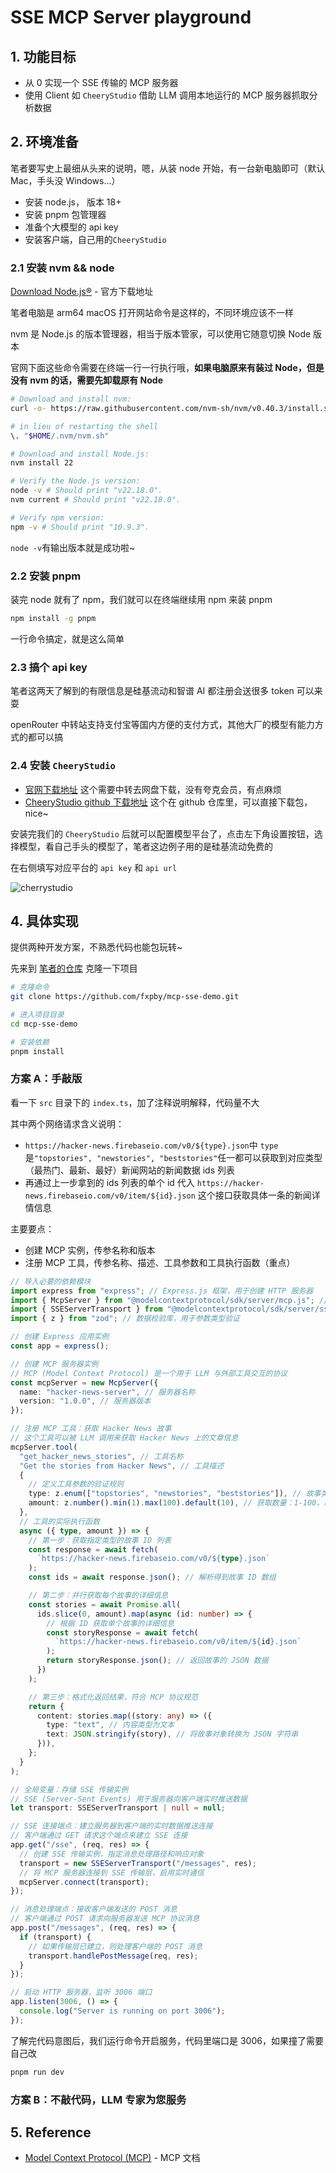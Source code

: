 # SSE MCP Server playground

## 1. 功能目标

- 从 0 实现一个 SSE 传输的 MCP 服务器
- 使用 Client 如 `CheeryStudio` 借助 LLM 调用本地运行的 MCP 服务器抓取分析数据

## 2. 环境准备

笔者要写史上最细从头来的说明，嗯，从装 node 开始，有一台新电脑即可（默认 Mac，手头没 Windows...）

- 安装 node.js， 版本 18+
- 安装 pnpm 包管理器
- 准备个大模型的 api key
- 安装客户端，自己用的`CheeryStudio`

### 2.1 安装 nvm && node

[Download Node.js®](https://nodejs.org/zh-cn/download) - 官方下载地址

笔者电脑是 arm64 macOS 打开网站命令是这样的，不同环境应该不一样

nvm 是 Node.js 的版本管理器，相当于版本管家，可以使用它随意切换 Node 版本

官网下面这些命令需要在终端一行一行执行哦，**如果电脑原来有装过 Node，但是没有 nvm 的话，需要先卸载原有 Node**

```bash
# Download and install nvm:
curl -o- https://raw.githubusercontent.com/nvm-sh/nvm/v0.40.3/install.sh | bash

# in lieu of restarting the shell
\. "$HOME/.nvm/nvm.sh"

# Download and install Node.js:
nvm install 22

# Verify the Node.js version:
node -v # Should print "v22.18.0".
nvm current # Should print "v22.18.0".

# Verify npm version:
npm -v # Should print "10.9.3".

```

`node -v`有输出版本就是成功啦~

### 2.2 安装 pnpm

装完 node 就有了 npm，我们就可以在终端继续用 npm 来装 pnpm

```bash
npm install -g pnpm
```

一行命令搞定，就是这么简单

### 2.3 搞个 api key

笔者这两天了解到的有限信息是硅基流动和智谱 AI 都注册会送很多 token 可以来耍

openRouter 中转站支持支付宝等国内方便的支付方式，其他大厂的模型有能力方式的都可以搞

### 2.4 安装 `CheeryStudio`

- [官网下载地址](https://www.cherry-ai.com/download) 这个需要中转去网盘下载，没有夸克会员，有点麻烦
- [CheeryStudio github 下载地址](https://github.com/CherryHQ/cherry-studio/releases) 这个在 github 仓库里，可以直接下载包，nice~

安装完我们的 `CheeryStudio` 后就可以配置模型平台了，点击左下角设置按钮，选择模型，看自己手头的模型了，笔者这边例子用的是硅基流动免费的

在右侧填写对应平台的 `api key` 和 `api url`

![cherrystudio](https://fxpby.oss-cn-beijing.aliyuncs.com/blogImg/ai/sse-mcp-demo/cherrystudio-1.jpg)

## 4. 具体实现

提供两种开发方案，不熟悉代码也能包玩转~

先来到 [笔者的仓库](https://github.com/fxpby/mcp-sse-demo) 克隆一下项目

```bash
# 克隆命令
git clone https://github.com/fxpby/mcp-sse-demo.git

# 进入项目目录
cd mcp-sse-demo

# 安装依赖
pnpm install
```

<!-- 可以把 `src` 目录下 `index.ts` 删掉重新建一个，也可以把 `index.ts` 改名，新建一个空 `index.ts` -->

### 方案 A：手敲版

看一下 `src` 目录下的 `index.ts`，加了注释说明解释，代码量不大

其中两个网络请求含义说明：

- `https://hacker-news.firebaseio.com/v0/${type}.json`中 `type` 是`"topstories", "newstories", "beststories"`任一都可以获取到对应类型（最热门、最新、最好）新闻网站的新闻数据 ids 列表
- 再通过上一步拿到的 ids 列表的单个 id 代入 `https://hacker-news.firebaseio.com/v0/item/${id}.json` 这个接口获取具体一条的新闻详情信息

主要要点：

- 创建 MCP 实例，传参名称和版本
- 注册 MCP 工具，传参名称、描述、工具参数和工具执行函数（重点）

```ts
// 导入必要的依赖模块
import express from "express"; // Express.js 框架，用于创建 HTTP 服务器
import { McpServer } from "@modelcontextprotocol/sdk/server/mcp.js"; // MCP 服务器核心类
import { SSEServerTransport } from "@modelcontextprotocol/sdk/server/sse.js"; // SSE 传输层实现
import { z } from "zod"; // 数据校验库，用于参数类型验证

// 创建 Express 应用实例
const app = express();

// 创建 MCP 服务器实例
// MCP (Model Context Protocol) 是一个用于 LLM 与外部工具交互的协议
const mcpServer = new McpServer({
  name: "hacker-news-server", // 服务器名称
  version: "1.0.0", // 服务器版本
});

// 注册 MCP 工具：获取 Hacker News 故事
// 这个工具可以被 LLM 调用来获取 Hacker News 上的文章信息
mcpServer.tool(
  "get_hacker_news_stories", // 工具名称
  "Get the stories from Hacker News", // 工具描述
  {
    // 定义工具参数的验证规则
    type: z.enum(["topstories", "newstories", "beststories"]), // 故事类型：热门、最新、最佳
    amount: z.number().min(1).max(100).default(10), // 获取数量：1-100，默认10
  },
  // 工具的实际执行函数
  async ({ type, amount }) => {
    // 第一步：获取指定类型的故事 ID 列表
    const response = await fetch(
      `https://hacker-news.firebaseio.com/v0/${type}.json`
    );
    const ids = await response.json(); // 解析得到故事 ID 数组

    // 第二步：并行获取每个故事的详细信息
    const stories = await Promise.all(
      ids.slice(0, amount).map(async (id: number) => {
        // 根据 ID 获取单个故事的详细信息
        const storyResponse = await fetch(
          `https://hacker-news.firebaseio.com/v0/item/${id}.json`
        );
        return storyResponse.json(); // 返回故事的 JSON 数据
      })
    );

    // 第三步：格式化返回结果，符合 MCP 协议规范
    return {
      content: stories.map((story: any) => ({
        type: "text", // 内容类型为文本
        text: JSON.stringify(story), // 将故事对象转换为 JSON 字符串
      })),
    };
  }
);

// 全局变量：存储 SSE 传输实例
// SSE (Server-Sent Events) 用于服务器向客户端实时推送数据
let transport: SSEServerTransport | null = null;

// SSE 连接端点：建立服务器到客户端的实时数据推送连接
// 客户端通过 GET 请求这个端点来建立 SSE 连接
app.get("/sse", (req, res) => {
  // 创建 SSE 传输实例，指定消息处理路径和响应对象
  transport = new SSEServerTransport("/messages", res);
  // 将 MCP 服务器连接到 SSE 传输层，启用实时通信
  mcpServer.connect(transport);
});

// 消息处理端点：接收客户端发送的 POST 消息
// 客户端通过 POST 请求向服务器发送 MCP 协议消息
app.post("/messages", (req, res) => {
  if (transport) {
    // 如果传输层已建立，则处理客户端的 POST 消息
    transport.handlePostMessage(req, res);
  }
});

// 启动 HTTP 服务器，监听 3006 端口
app.listen(3006, () => {
  console.log("Server is running on port 3006");
});
```

了解完代码意图后，我们运行命令开启服务，代码里端口是 3006，如果撞了需要自己改

```bash
pnpm run dev
```

### 方案 B：不敲代码，LLM 专家为您服务

## 5. Reference

- [Model Context Protocol (MCP)](https://modelcontextprotocol.io/) - MCP 文档
